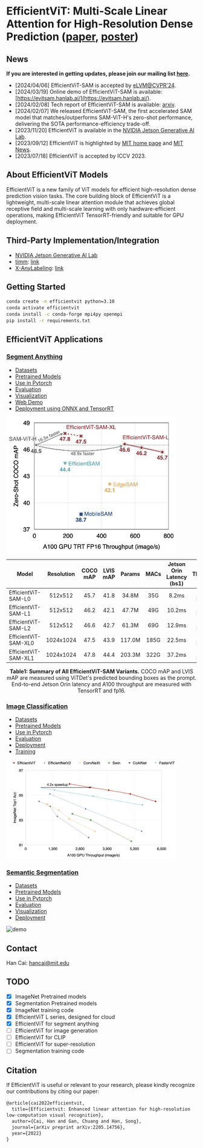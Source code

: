 # EfficientViT: Multi-Scale Linear Attention for High-Resolution Dense Prediction ([paper](https://arxiv.org/abs/2205.14756), [poster](assets/files/efficientvit_poster.pdf))

## News

**If you are interested in getting updates, please join our mailing list [here](https://forms.gle/Z6DNkRidJ1ouxmUk9).**

- [2024/04/06] EfficientViT-SAM is accepted by [eLVM@CVPR'24](https://sites.google.com/view/elvm/home?authuser=0).
- [2024/03/19] Online demo of EfficientViT-SAM is available: [https://evitsam.hanlab.ai/](https://evitsam.hanlab.ai/). 
- [2024/02/08] Tech report of EfficientViT-SAM is available: [arxiv](https://arxiv.org/abs/2402.05008).
- [2024/02/07] We released EfficientViT-SAM, the first accelerated SAM model that matches/outperforms SAM-ViT-H's zero-shot performance, delivering the SOTA performance-efficiency trade-off.
- [2023/11/20] EfficientViT is available in the [NVIDIA Jetson Generative AI Lab](https://www.jetson-ai-lab.com/tutorial_efficientvit.html).
- [2023/09/12] EfficientViT is highlighted by [MIT home page](https://www.mit.edu/archive/spotlight/efficient-computer-vision/) and [MIT News](https://news.mit.edu/2023/ai-model-high-resolution-computer-vision-0912).
- [2023/07/18] EfficientViT is accepted by ICCV 2023.

## About EfficientViT Models

EfficientViT is a new family of ViT models for efficient high-resolution dense prediction vision tasks. The core building block of EfficientViT is a lightweight, multi-scale linear attention module that achieves global receptive field and multi-scale learning with only hardware-efficient operations, making EfficientViT TensorRT-friendly and suitable for GPU deployment.

## Third-Party Implementation/Integration

- [NVIDIA Jetson Generative AI Lab](https://www.jetson-ai-lab.com/tutorial_efficientvit.html)
- [timm](https://github.com/huggingface/pytorch-image-models): [link](https://github.com/huggingface/pytorch-image-models/blob/main/timm/models/efficientvit_mit.py)
- [X-AnyLabeling](https://github.com/CVHub520/X-AnyLabeling): [link](https://github.com/CVHub520/X-AnyLabeling/blob/main/anylabeling/services/auto_labeling/efficientvit_sam.py)

## Getting Started

```bash
conda create -n efficientvit python=3.10
conda activate efficientvit
conda install -c conda-forge mpi4py openmpi
pip install -r requirements.txt
```

## EfficientViT Applications

### [Segment Anything](applications/sam.md)
- [Datasets](applications/sam.md#datasets)
- [Pretrained Models](applications/sam.md#pretrained-models)
- [Use in Pytorch](applications/sam.md#usage)
- [Evaluation](applications/sam.md#evaluation)
- [Visualization](applications/sam.md#visualization)
- [Web Demo](demo/sam/README.md)
- [Deployment using ONNX and TensorRT](applications/sam.md#deployment)

<p align="left">
<img src="assets/files/sam_zero_shot_coco_mAP.png"  width="450">
</p>

| Model         |  Resolution | COCO mAP | LVIS mAP | Params |  MACs | Jetson Orin Latency (bs1) | A100 Throughput (bs16) | Checkpoint |
|----------------------|:----------:|:----------:|:---------:|:------------:|:---------:|:---------:|:------------:|:------------:|
| EfficientViT-SAM-L0 | 512x512 | 45.7 | 41.8 | 34.8M  | 35G | 8.2ms  | 762 images/s | [link](https://huggingface.co/han-cai/efficientvit-sam/resolve/main/l0.pt) |
| EfficientViT-SAM-L1 | 512x512 | 46.2 | 42.1 | 47.7M | 49G |  10.2ms | 638 images/s | [link](https://huggingface.co/han-cai/efficientvit-sam/resolve/main/l1.pt) |
| EfficientViT-SAM-L2 | 512x512 | 46.6 | 42.7 | 61.3M | 69G |  12.9ms | 538 images/s  | [link](https://huggingface.co/han-cai/efficientvit-sam/resolve/main/l2.pt) |
| EfficientViT-SAM-XL0 | 1024x1024 | 47.5 | 43.9 | 117.0M | 185G | 22.5ms  | 278 images/s | [link](https://huggingface.co/han-cai/efficientvit-sam/resolve/main/xl0.pt) |
| EfficientViT-SAM-XL1 | 1024x1024 | 47.8 | 44.4 | 203.3M | 322G | 37.2ms  | 182 images/s | [link](https://huggingface.co/han-cai/efficientvit-sam/resolve/main/xl1.pt) |
<p align="center">
<b> Table1: Summary of All EfficientViT-SAM Variants.</b> COCO mAP and LVIS mAP are measured using ViTDet's predicted bounding boxes as the prompt. End-to-end Jetson Orin latency and A100 throughput are measured with TensorRT and fp16.
</p>


### [Image Classification](applications/cls.md)
- [Datasets](applications/cls.md#datasets)
- [Pretrained Models](applications/cls.md#pretrained-models)
- [Use in Pytorch](applications/cls.md#usage)
- [Evaluation](applications/cls.md#evaluation)
- [Deployment](applications/cls.md#export)
- [Training](applications/cls.md#training)

<p align="left">
<img src="assets/files/cls_results.png"  width="450">
</p>

### [Semantic Segmentation](applications/seg.md)
- [Datasets](applications/seg.md#datasets)
- [Pretrained Models](applications/seg.md#pretrained-models)
- [Use in Pytorch](applications/seg.md#usage)
- [Evaluation](applications/seg.md#evaluation)
- [Visualization](applications/seg.md#visualization)
- [Deployment](applications/seg.md#export)

![demo](assets/demo/cityscapes_l1.gif)

## Contact

Han Cai: <hancai@mit.edu>

## TODO

- [x] ImageNet Pretrained models
- [x] Segmentation Pretrained models
- [x] ImageNet training code
- [x] EfficientViT L series, designed for cloud
- [x] EfficientViT for segment anything
- [ ] EfficientViT for image generation
- [ ] EfficientViT for CLIP
- [ ] EfficientViT for super-resolution
- [ ] Segmentation training code

## Citation

If EfficientViT is useful or relevant to your research, please kindly recognize our contributions by citing our paper:

```
@article{cai2022efficientvit,
  title={Efficientvit: Enhanced linear attention for high-resolution low-computation visual recognition},
  author={Cai, Han and Gan, Chuang and Han, Song},
  journal={arXiv preprint arXiv:2205.14756},
  year={2022}
}
```
